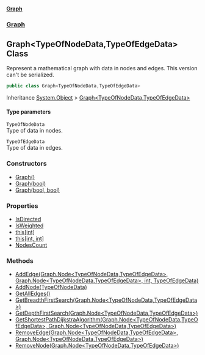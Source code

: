 #### [Graph](./index.md 'index')
### [Graph](./Graph.md 'Graph')
## Graph&lt;TypeOfNodeData,TypeOfEdgeData&gt; Class
Represent a mathematical graph with data in nodes and edges. This version can't be serialized.  
```csharp
public class Graph<TypeOfNodeData,TypeOfEdgeData>
```
Inheritance [System.Object](https://docs.microsoft.com/en-us/dotnet/api/System.Object 'System.Object') &gt; [Graph&lt;TypeOfNodeData,TypeOfEdgeData&gt;](./Graph-Graph-TypeOfNodeData_TypeOfEdgeData-.md 'Graph.Graph&lt;TypeOfNodeData,TypeOfEdgeData&gt;')  
#### Type parameters
<a name='Graph-Graph-TypeOfNodeData_TypeOfEdgeData--TypeOfNodeData'></a>
`TypeOfNodeData`  
Type of data in nodes.  
  
<a name='Graph-Graph-TypeOfNodeData_TypeOfEdgeData--TypeOfEdgeData'></a>
`TypeOfEdgeData`  
Type of data in edges.  
  
### Constructors
- [Graph()](./Graph-Graph-TypeOfNodeData_TypeOfEdgeData--Graph().md 'Graph.Graph&lt;TypeOfNodeData,TypeOfEdgeData&gt;.Graph()')
- [Graph(bool)](./Graph-Graph-TypeOfNodeData_TypeOfEdgeData--Graph(bool).md 'Graph.Graph&lt;TypeOfNodeData,TypeOfEdgeData&gt;.Graph(bool)')
- [Graph(bool, bool)](./Graph-Graph-TypeOfNodeData_TypeOfEdgeData--Graph(bool_bool).md 'Graph.Graph&lt;TypeOfNodeData,TypeOfEdgeData&gt;.Graph(bool, bool)')
### Properties
- [IsDirected](./Graph-Graph-TypeOfNodeData_TypeOfEdgeData--IsDirected.md 'Graph.Graph&lt;TypeOfNodeData,TypeOfEdgeData&gt;.IsDirected')
- [IsWeighted](./Graph-Graph-TypeOfNodeData_TypeOfEdgeData--IsWeighted.md 'Graph.Graph&lt;TypeOfNodeData,TypeOfEdgeData&gt;.IsWeighted')
- [this[int]](./Graph-Graph-TypeOfNodeData_TypeOfEdgeData--this-int-.md 'Graph.Graph&lt;TypeOfNodeData,TypeOfEdgeData&gt;.this[int]')
- [this[int, int]](./Graph-Graph-TypeOfNodeData_TypeOfEdgeData--this-int_int-.md 'Graph.Graph&lt;TypeOfNodeData,TypeOfEdgeData&gt;.this[int, int]')
- [NodesCount](./Graph-Graph-TypeOfNodeData_TypeOfEdgeData--NodesCount.md 'Graph.Graph&lt;TypeOfNodeData,TypeOfEdgeData&gt;.NodesCount')
### Methods
- [AddEdge(Graph.Node&lt;TypeOfNodeData,TypeOfEdgeData&gt;, Graph.Node&lt;TypeOfNodeData,TypeOfEdgeData&gt;, int, TypeOfEdgeData)](./Graph-Graph-TypeOfNodeData_TypeOfEdgeData--AddEdge(Graph-Node-TypeOfNodeData_TypeOfEdgeData-_Graph-Node-TypeOfNodeData_TypeOfEdgeData-_int_TypeOfEdgeData).md 'Graph.Graph&lt;TypeOfNodeData,TypeOfEdgeData&gt;.AddEdge(Graph.Node&lt;TypeOfNodeData,TypeOfEdgeData&gt;, Graph.Node&lt;TypeOfNodeData,TypeOfEdgeData&gt;, int, TypeOfEdgeData)')
- [AddNode(TypeOfNodeData)](./Graph-Graph-TypeOfNodeData_TypeOfEdgeData--AddNode(TypeOfNodeData).md 'Graph.Graph&lt;TypeOfNodeData,TypeOfEdgeData&gt;.AddNode(TypeOfNodeData)')
- [GetAllEdges()](./Graph-Graph-TypeOfNodeData_TypeOfEdgeData--GetAllEdges().md 'Graph.Graph&lt;TypeOfNodeData,TypeOfEdgeData&gt;.GetAllEdges()')
- [GetBreadthFirstSearch(Graph.Node&lt;TypeOfNodeData,TypeOfEdgeData&gt;)](./Graph-Graph-TypeOfNodeData_TypeOfEdgeData--GetBreadthFirstSearch(Graph-Node-TypeOfNodeData_TypeOfEdgeData-).md 'Graph.Graph&lt;TypeOfNodeData,TypeOfEdgeData&gt;.GetBreadthFirstSearch(Graph.Node&lt;TypeOfNodeData,TypeOfEdgeData&gt;)')
- [GetDepthFirstSearch(Graph.Node&lt;TypeOfNodeData,TypeOfEdgeData&gt;)](./Graph-Graph-TypeOfNodeData_TypeOfEdgeData--GetDepthFirstSearch(Graph-Node-TypeOfNodeData_TypeOfEdgeData-).md 'Graph.Graph&lt;TypeOfNodeData,TypeOfEdgeData&gt;.GetDepthFirstSearch(Graph.Node&lt;TypeOfNodeData,TypeOfEdgeData&gt;)')
- [GetShortestPathDijkstraAlgorithm(Graph.Node&lt;TypeOfNodeData,TypeOfEdgeData&gt;, Graph.Node&lt;TypeOfNodeData,TypeOfEdgeData&gt;)](./Graph-Graph-TypeOfNodeData_TypeOfEdgeData--GetShortestPathDijkstraAlgorithm(Graph-Node-TypeOfNodeData_TypeOfEdgeData-_Graph-Node-TypeOfNodeData_TypeOfEdgeData-).md 'Graph.Graph&lt;TypeOfNodeData,TypeOfEdgeData&gt;.GetShortestPathDijkstraAlgorithm(Graph.Node&lt;TypeOfNodeData,TypeOfEdgeData&gt;, Graph.Node&lt;TypeOfNodeData,TypeOfEdgeData&gt;)')
- [RemoveEdge(Graph.Node&lt;TypeOfNodeData,TypeOfEdgeData&gt;, Graph.Node&lt;TypeOfNodeData,TypeOfEdgeData&gt;)](./Graph-Graph-TypeOfNodeData_TypeOfEdgeData--RemoveEdge(Graph-Node-TypeOfNodeData_TypeOfEdgeData-_Graph-Node-TypeOfNodeData_TypeOfEdgeData-).md 'Graph.Graph&lt;TypeOfNodeData,TypeOfEdgeData&gt;.RemoveEdge(Graph.Node&lt;TypeOfNodeData,TypeOfEdgeData&gt;, Graph.Node&lt;TypeOfNodeData,TypeOfEdgeData&gt;)')
- [RemoveNode(Graph.Node&lt;TypeOfNodeData,TypeOfEdgeData&gt;)](./Graph-Graph-TypeOfNodeData_TypeOfEdgeData--RemoveNode(Graph-Node-TypeOfNodeData_TypeOfEdgeData-).md 'Graph.Graph&lt;TypeOfNodeData,TypeOfEdgeData&gt;.RemoveNode(Graph.Node&lt;TypeOfNodeData,TypeOfEdgeData&gt;)')
